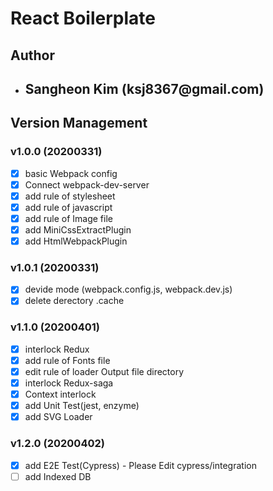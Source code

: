 # React Boilerplate

## Author

- <h2>Sangheon Kim (ksj8367@gmail.com)</h2>

## Version Management

### v1.0.0 (20200331)

- [x] basic Webpack config
- [x] Connect webpack-dev-server
- [x] add rule of stylesheet
- [x] add rule of javascript
- [x] add rule of Image file
- [x] add MiniCssExtractPlugin
- [x] add HtmlWebpackPlugin

### v1.0.1 (20200331)

- [x] devide mode (webpack.config.js, webpack.dev.js)
- [x] delete derectory .cache

### v1.1.0 (20200401)

- [x] interlock Redux
- [x] add rule of Fonts file
- [x] edit rule of loader Output file directory
- [x] interlock Redux-saga
- [x] Context interlock
- [x] add Unit Test(jest, enzyme)
- [x] add SVG Loader

### v1.2.0 (20200402)

- [x] add E2E Test(Cypress) - Please Edit cypress/integration
- [ ] add Indexed DB
